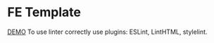 # FE Template

[DEMO](https://5lum6er.github.io/fe_template/)
To use linter correctly use plugins: ESLint, LintHTML, stylelint.
